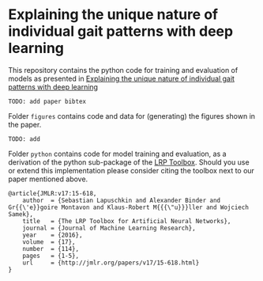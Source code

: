 # Explaining the unique nature of individual gait patterns with deep learning

This repository contains the python code for training and evaluation of models as presented in
[Explaining the unique nature of individual gait patterns with deep learning](https://doi.org/10.1038/s41598-019-38748-8)

```
TODO: add paper bibtex
```


Folder `figures` contains code and data for (generating) the figures shown in the paper.
```
TODO: add
```

Folder `python` contains code for model training and evaluation, as a derivation of the python sub-package of the [LRP Toolbox](https://github.com/sebastian-lapuschkin). Should you use or extend this implementation please consider citing the toolbox next to our paper mentioned above.

```
@article{JMLR:v17:15-618,
    author  = {Sebastian Lapuschkin and Alexander Binder and Gr{{\'e}}goire Montavon and Klaus-Robert M{{{\"u}}}ller and Wojciech Samek},
    title   = {The LRP Toolbox for Artificial Neural Networks},
    journal = {Journal of Machine Learning Research},
    year    = {2016},
    volume  = {17},
    number  = {114},
    pages   = {1-5},
    url     = {http://jmlr.org/papers/v17/15-618.html}
}
```
